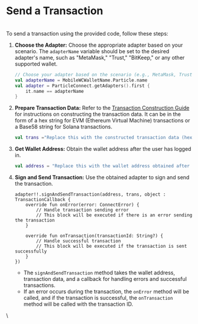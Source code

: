 # Send a Transaction

\
To send a transaction using the provided code, follow these steps:

1.  **Choose the Adapter:** Choose the appropriate adapter based on your scenario. The `adapterName` variable should be set to the desired adapter's name, such as "MetaMask," "Trust," "BitKeep," or any other supported wallet.

    ```kotlin
    // Choose your adapter based on the scenario (e.g., MetaMask, Trust, BitKeep)
    val adapterName = MobileWCWalletName.Particle.name 
    val adapter = ParticleConnect.getAdapters().first {
        it.name == adapterName
    }
    ```
2.  **Prepare Transaction Data:** Refer to the [Transaction Construction Guide](construct-a-transaction.md) for instructions on constructing the transaction data. It can be in the form of a hex string for EVM (Ethereum Virtual Machine) transactions or a Base58 string for Solana transactions.

    ```kotlin
    val trans ="Replace this with the constructed transaction data (hex for EVM or Base58 for Solana)"
    ```
3.  **Get Wallet Address:** Obtain the wallet address after the user has logged in.

    ```kotlin
    val address = "Replace this with the wallet address obtained after login"
    ```
4.  **Sign and Send Transaction:** Use the obtained adapter to sign and send the transaction.

    ```
    adapter!!.signAndSendTransaction(address, trans, object : TransactionCallback {
        override fun onError(error: ConnectError) {
            // Handle transaction sending error
            // This block will be executed if there is an error sending the transaction
        }
    ​
        override fun onTransaction(transactionId: String?) {
            // Handle successful transaction
            // This block will be executed if the transaction is sent successfully
        }
    })
    ```

    * The `signAndSendTransaction` method takes the wallet address, transaction data, and a callback for handling errors and successful transactions.
    * If an error occurs during the transaction, the `onError` method will be called, and if the transaction is successful, the `onTransaction` method will be called with the transaction ID.

\
